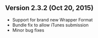 ## Version 2.3.2 (Oct 20, 2015)

- Support for brand new Wrapper Format
- Bundle fix to allow iTunes submission
- Minor bug fixes